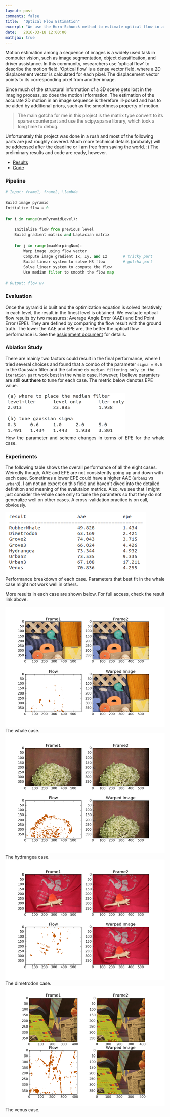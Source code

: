 ```yaml
---
layout: post
comments: false
title:  "Optical Flow Estimation"
excerpt: "We use the Horn-Schunck method to estimate optical flow in a coarse-to-fine way. Implemented  in Python with subtle sparse matrix manipulations."
date:   2016-03-18 12:00:00
mathjax: true
---
```


Motion estimation among a sequence of images is a widely used task in computer vision, such as image
segmentation, object classification, and driver assistance.
In this community, researchers use ‘optical flow’ to describe the motion field. ‘Optical flow’ is a dense
vector field, where a 2D displacement vector is calculated for each pixel. The displacement vector points to its corresponding pixel from another image.

Since much of the structural information of a 3D scene gets lost in the imaging process, so does the motion information. The estimation of the accurate 2D motion in an image sequence is therefore ill-posed and has to be aided by additional priors, such as the smoothness property of motion.

> The main gotcha for me in this project is the matrix type convert to its sparse counterpart and use the scipy.sparse library, which took a long time to debug.

Unfortunately this project was done in a rush and most of the following parts are just roughly covered. Much more technical details (probably) will be addressed after the deadline or I am free from saving the world. :) The preliminary results and code are ready, however.

* [Results](https://www.dropbox.com/s/ancqj2137t4v5t1/result.tar.gz?dl=0)
* [Code](https://www.dropbox.com/s/214y6boz87u59d0/code.tar.gz?dl=0)

### Pipeline
```python
# Input: frame1, frame2, \lambda

Build image pyramid
Initialize flow = 0

for i in range(numPyramidLevel):
	
	Initialize flow from previous level
	Build gradient matrix and Laplacian matrix
	
	for j in range(maxWarpingNum):
		Warp image using flow vector
		Compute image gradient Ix, Iy, and Iz 		# tricky part
		Build linear system to solve HS flow 		# gotcha part
		Solve linear system to compute the flow
		Use median filter to smooth the flow map

# Output: flow uv
```

### Evaluation
Once the pyramid is built and the optimization equation is solved iteratively in each level, the result in the finest level is
obtained. We evaluate optical flow results by two measures: Average Angle Error (AAE) and End Point
Error (EPE). They are defined by comparing the flow result with the ground truth. The lower the AAE and EPE are, the better the optical flow performance is. See the [assignment document](https://www.dropbox.com/s/3n9idabm4xyesf8/Assignment3_v2.pdf?dl=0) for details.

### Ablation Study
There are mainly two factors could result in the final performance, where I tried several choices and found that 
a combo of the parameter ```sigma = 0.6``` in the Gaussian filter and the scheme ```do median filtering only in the iteration part``` work best in the whale case. However, I believe paramters are still **out there** to tune for each case. The metric below
denotes EPE value.

<div class="imgcap">
<img src="/assets/opt_flow/ablation_study.png">
<div class="thecap" style="text-align:justify">How the parameter and scheme changes in terms of EPE for the whale case.</div>
</div>

### Experiments
The following table shows the overall performance of all the eight cases. Weiredly though, AAE and EPE are not consistently going up and down with each case. Sometimes a lower EPE could have a higher AAE (```urban2``` vs ```urban3```). I am not an expert on this field and haven't dived into the detailed definition and meaning of the evalutaion metrics. Also, we see that I might just consider the whale case only to tune the paramters so that they do not generalize well on other cases. A cross-validation pracitce is on call, obviously.

<div class="imgcap">
<img src="/assets/opt_flow/performance.png">
<div class="thecap" style="text-align:justify">Performance breakdown of each case. Parameters that best fit in the whale case might not work well in others.</div>
</div>

More results in each case are shown below. For full access, check the result link above.

<div class="imgcap">
<img src="/assets/opt_flow/whale.png">
<div class="thecap" style="text-align:justify">The whale case.</div>
</div>

<div class="imgcap">
<img src="/assets/opt_flow/hydrangea.png">
<div class="thecap" style="text-align:justify">The hydrangea case.</div>
</div>
<div class="imgcap">
<img src="/assets/opt_flow/dimetrodon.png">
<div class="thecap" style="text-align:justify">The dimetrodon case.</div>
</div>
<div class="imgcap">
<img src="/assets/opt_flow/Venus.png">
<div class="thecap" style="text-align:justify">The venus case.</div>
</div>